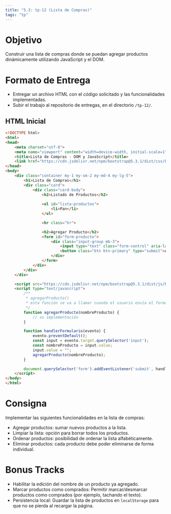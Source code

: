 ```yaml
---
title: "5.3: tp-12 (Lista de Compras)"
tags: "tp"
---
```


# Objetivo

Construir una lista de compras donde se puedan agregar productos dinámicamente utilizando JavaScript y el DOM.

# Formato de Entrega

- Entregar un archivo HTML con el código solicitado y las funcionalidades implementadas.
- Subir el trabajo al repositorio de entregas, en el directorio `/tp-12/`.

## HTML Inicial

```html
<!DOCTYPE html>
<html>
<head>
    <meta charset="utf-8">
    <meta name="viewport" content="width=device-width, initial-scale=1">
    <title>Lista de Compras - DOM y JavaScript</title>
    <link href="https://cdn.jsdelivr.net/npm/bootstrap@5.3.1/dist/css/bootstrap.min.css" rel="stylesheet" integrity="sha384-4bw+/aepP/YC94hEpVNVgiZdgIC5+VKNBQNGCHeKRQN+PtmoHDEXuppvnDJzQIu9" crossorigin="anonymous">
</head>
<body>
    <div class="container my-1 my-sm-2 my-md-4 my-lg-5">
        <h1>Lista de Compras</h1>
        <div class="card">
            <div class="card-body">
                <h2>Listado de Productos</h2>
                
                <ul id="lista-productos">
                    <li>Pan</li>
                </ul>

                <hr class="hr">

                <h2>Agregar Producto</h2>
                <form id="form-producto">
                    <div class="input-group mb-3">
                        <input type="text" class="form-control" aria-label="Nombre del Producto">
                        <button class="btn btn-primary" type="submit">Agregar Producto</button>
                    </div>
                </form>
            </div>
        </div>
    </div>

    <script src="https://cdn.jsdelivr.net/npm/bootstrap@5.3.1/dist/js/bootstrap.bundle.min.js" integrity="sha384-HwwvtgBNo3bZJJLYd8oVXjrBZt8cqVSpeBNS5n7C8IVInixGAoxmnlMuBnhbgrkm" crossorigin="anonymous"></script>
    <script type="text/javascript">
        /**
         * agregarProducto()
         * esta función se va a llamar cuando el usuario envía el formulario con el nombre del producto para agregar.
         */
        function agregarProducto(nombreProducto) {
            // su implementación
        }

        function handlerFormulario(evento) {
            evento.preventDefault();
            const input = evento.target.querySelector('input');
            const nombreProducto = input.value;
            input.value = "";
            agregarProducto(nombreProducto);
        }

        document.querySelector('form').addEventListener('submit', handlerFormulario);
    </script>
</body>
</html>
```

# Consigna

Implementar las siguientes funcionalidades en la lista de compras:

- Agregar productos: sumar nuevos productos a la lista.
- Limpiar la lista: opción para borrar todos los productos.
- Ordenar productos: posibilidad de ordenar la lista alfabéticamente.
- Eliminar productos: cada producto debe poder eliminarse de forma individual.

# Bonus Tracks

- Habilitar la edición del nombre de un producto ya agregado.
- Marcar productos como comprados: Permitir marcar/desmarcar productos como comprados (por ejemplo, tachando el texto).
- Persistencia local: Guardar la lista de productos en `localStorage` para que no se pierda al recargar la página.